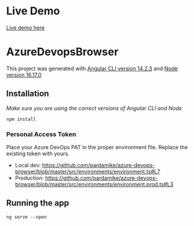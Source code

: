 # Live Demo
[Live demo here](https://pardamike.github.io/azure-devops-browser/)

# AzureDevopsBrowser

This project was generated with [Angular CLI version 14.2.3](https://github.com/angular/angular-cli) and [Node version 16.17.0](https://nodejs.org/)

## Installation

*Make sure you are using the correct versions of Angular CLI and Node*

```
npm install
```

### Personal Access Token
Place your Azure DevOps PAT in the proper environment file.  Replace the existing token with yours.
- Local dev: https://github.com/pardamike/azure-devops-browser/blob/master/src/environments/environment.ts#L7
- Production: https://github.com/pardamike/azure-devops-browser/blob/master/src/environments/environment.prod.ts#L3

## Running the app

```
ng serve --open
```
